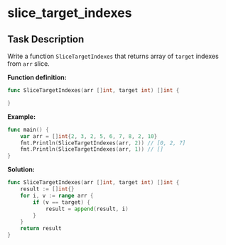 # slice_target_indexes

## Task Description

Write a function `SliceTargetIndexes` that returns array of `target` indexes from `arr` slice.

**Function definition:**

```go
func SliceTargetIndexes(arr []int, target int) []int {

}
```

**Example:**

```go
func main() {
    var arr = []int{2, 3, 2, 5, 6, 7, 8, 2, 10}
    fmt.Println(SliceTargetIndexes(arr, 2)) // [0, 2, 7]
    fmt.Println(SliceTargetIndexes(arr, 1)) // []
}
```

**Solution:**

```go
func SliceTargetIndexes(arr []int, target int) []int {
    result := []int{}
    for i, v := range arr {
        if (v == target) {
            result = append(result, i)
        }
    }
    return result
}
```
